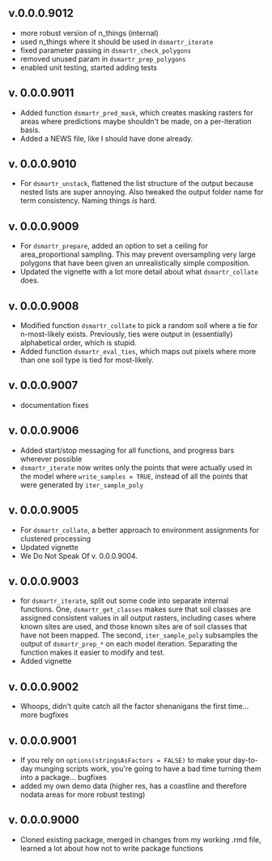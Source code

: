 ## v.0.0.0.9012

  * more robust version of n_things (internal)
  * used n_things where it should be used in `dsmartr_iterate`
  * fixed parameter passing in `dsmartr_check_polygons`
  * removed unused param in `dsmartr_prep_polygons`
  * enabled unit testing, started adding tests

## v. 0.0.0.9011

  * Added function `dsmartr_pred_mask`, which creates masking rasters for areas where predictions maybe shouldn't be made, on a per-iteration basis.
  * Added a NEWS file, like I should have done already.
  
## v. 0.0.0.9010

  * For `dsmartr_unstack`, flattened the list structure of the output because nested lists are super annoying. Also tweaked the output folder name for term consistency. Naming things *is* hard.
  
## v. 0.0.0.9009

  * For `dsmartr_prepare`, added an option to set a ceiling for area_proportional sampling. This may prevent oversampling very large polygons that have been given an unrealistically simple composition.
  * Updated the vignette with a lot more detail about what `dsmartr_collate` does.
  
## v. 0.0.0.9008
  
  * Modified function `dsmartr_collate` to pick a random soil where a tie for n-most-likely exists. Previously, ties were output in (essentially) alphabetical order, which is stupid.
  * Added function `dsmartr_eval_ties`, which maps out pixels where more than one soil type is tied
  for most-likely.
  
## v. 0.0.0.9007

  * documentation fixes
  
## v. 0.0.0.9006

  * Added start/stop messaging for all functions, and progress bars wherever possible
  * `dsmartr_iterate` now writes only the points that were actually used in the model where `write_samples = TRUE`, instead of all the points that were generated by `iter_sample_poly`
  
## v. 0.0.0.9005

  * For `dsmartr_collate`, a better approach to environment assignments for clustered processing
  * Updated vignette
  * We Do Not Speak Of v. 0.0.0.9004.
  
## v. 0.0.0.9003

  * for `dsmartr_iterate`, split out some code into separate internal functions. One, `dsmartr_get_classes` makes sure that soil classes are assigned consistent values in all output rasters, including cases where known sites are used, and those known sites are of soil classes that have not been mapped. The second, `iter_sample_poly` subsamples the output of `dsmartr_prep_*` on each model iteration. Separating the function makes it easier to modify and test.
  * Added vignette

## v. 0.0.0.9002

  * Whoops, didn't quite catch all the factor shenanigans the first time... more bugfixes


## v. 0.0.0.9001

  * If you rely on `options(stringsAsFactors = FALSE)` to make your day-to-day munging scripts work, you're going to have a bad time turning them into a package... bugfixes
  * added my own demo data (higher res, has a coastline and therefore nodata areas for more robust testing)
  
## v. 0.0.0.9000

  * Cloned existing package, merged in changes from my working .rmd file, learned a lot about how not to write package functions
  
